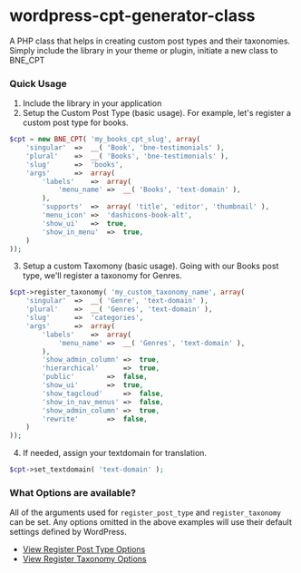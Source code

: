 # wordpress-cpt-generator-class
A PHP class that helps in creating custom post types and their taxonomies. Simply include the library in your theme or plugin, initiate a new class to BNE_CPT

### Quick Usage
1. Include the library in your application
2. Setup the Custom Post Type (basic usage). For example, let's register a custom post type for books.

```php
$cpt = new BNE_CPT( 'my_books_cpt_slug', array(
	'singular'	=>	__( 'Book', 'bne-testimonials' ),
	'plural'	=> 	__( 'Books', 'bne-testimonials' ),
	'slug'		=>	'books',
	'args'		=>	array(
		'labels'	=>	array(
			'menu_name'	=>	__( 'Books', 'text-domain' ),
		),
		'supports'	=>	array( 'title', 'editor', 'thumbnail' ),
		'menu_icon'	=>	'dashicons-book-alt',
		'show_ui'	=>	true,
		'show_in_menu'	=>	true,
	)
));
```

3. Setup a custom Taxomony (basic usage). Going with our Books post type, we'll register a taxonomy for Genres.
```php
$cpt->register_taxonomy( 'my_custom_taxonomy_name', array(
	'singular'	=>	__( 'Genre', 'text-domain' ),
	'plural'	=>	__( 'Genres', 'text-domain' ),
	'slug'		=>	'categories',
	'args'		=>	array(
		'labels'	=>	array(
			'menu_name'	=>	__( 'Genres', 'text-domain' ),
		),
		'show_admin_column'	=>	true,
		'hierarchical'		=>	true,
		'public'		=>	false,
		'show_ui'		=>	true,
		'show_tagcloud'		=>	false,
		'show_in_nav_menus'	=>	false,
		'show_admin_column'	=>	true,
		'rewrite'		=>	false,
	)
));
```

4. If needed, assign your textdomain for translation.
```php
$cpt->set_textdomain( 'text-domain' );
```

### What Options are available?
All of the arguments used for ```register_post_type``` and ```register_taxonomy``` can be set. Any options omitted in the above examples will use their default settings defined by WordPress.
- [View Register Post Type Options](https://codex.wordpress.org/Function_Reference/register_post_type)
- [View Register Taxonomy Options](https://codex.wordpress.org/Function_Reference/register_taxonomy)
